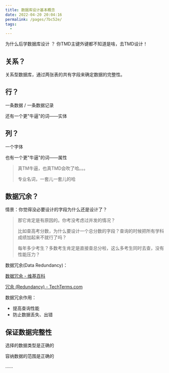 ```yaml
---
title: 数据库设计基本概念
date: 2022-04-20 20:04:16
permalink: /pages/7bc52e/
tags:
  - 
---
```

为什么后学数据库设计	？
你TMD主键外键都不知道是啥，去TMD设计！

## 关系？

关系型数据库，通过两张表的共有字段来确定数据的完整性。

## 行？

一条数据 / 一条数据记录

还有一个更"牛逼"的词——实体

## 列？

一个字体

也有一个更"牛逼"的词——属性

> 真TM牛逼，也真TMD会吹了哈。。。
>
> 专业名词，一套儿一套儿的哈

## 数据冗余？

情景：你觉得没必要设计的字段为什么还是设计了？

> 那它肯定是有原因的。你考没考虑过并发的情况？
>
> 比如查高考分数，为什么要设计一个总分数的字段？查询的时候把所有学科成绩加起来不就行了吗？
>
> 每年多少考生？多数考生肯定是直接查总分啦，这么多考生同时去查，没有性能压力？

数据冗余(Data Redundancy)：

[数据冗余 - 维基百科](https://zh.wikipedia.org/wiki/%E6%95%B0%E6%8D%AE%E5%86%97%E4%BD%99)

[冗余 (Redundancy) - TechTerms.com](https://techterms.com/definition/redundancy)

数据冗余作用：

- 提高查询性能
- 防止数据丢失、出错

## 保证数据完整性 

选择的数据类型是正确的

容纳数据的范围是正确的

......





